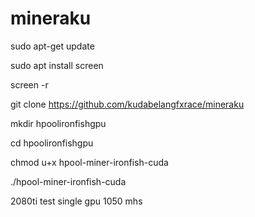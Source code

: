 # mineraku

sudo apt-get update

sudo apt install screen

screen -r

git clone https://github.com/kudabelangfxrace/mineraku

mkdir hpoolironfishgpu

cd hpoolironfishgpu

chmod u+x hpool-miner-ironfish-cuda

./hpool-miner-ironfish-cuda

2080ti test single gpu 1050 mhs
